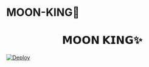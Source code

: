 # MOON-KING👑

<h1 align="center">𝗠𝗢𝗢𝗡 𝗞𝗜𝗡𝗚✨<br></h1>


[![Deploy](https://www.herokucdn.com/deploy/button.svg)](https://heroku.com/deploy?template=https://github.com/Dark-Asif/MOON-KING/)
